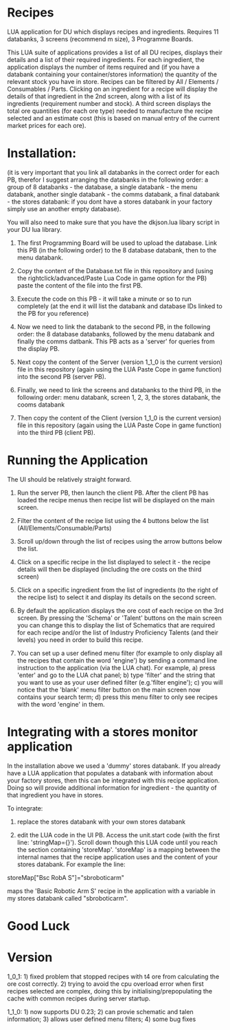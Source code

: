 # Recipes
LUA application for DU which displays recipes and ingredients.  Requires 11 databanks, 3 screens (recommend m size), 3 Programme Boards.

This LUA suite of applications provides a list of all DU recipes, displays their details and a list of their required ingredients.  For each ingredient, the application displays the number of items required and (if you have a databank containing your container/stores information) the quantity of the relevant stock you have in store.  Recipes can be filtered by All / Elements / Consumables / Parts.  Clicking on an ingredient for a recipe will display the details of that ingredient in the 2nd screen, along with a list of its ingredients (requirement number and stock).  A third screen displays the total ore quantities (for each ore type) needed to manufacture the recipe selected and an estimate cost (this is based on manual entry of the current market prices for each ore).

# Installation:
(it is very important that you link all databanks in the correct order for each PB, therefor I suggest arranging the databanks in the following order: a group of 8 databanks - the database, a single databank - the menu databank, another single databank - the comms databank, a final databank - the stores databank: if you dont have a stores databank in your factory simply use an another empty database).

You will also need to make sure that you have the dkjson.lua libary script in your DU lua library.

1) The first Programming Board will be used to upload the database.  Link this PB (in the following order) to the 8 database databank, then to the menu databank.

2) Copy the content of the Database.txt file in this repository and (using the rightclick/advanced/Paste Lua Code in game option for the PB) paste the content of the file into the first PB.

3) Execute the code on this PB - it will take a minute or so to run completely (at the end it will list the databank and database IDs linked to the PB for you reference)

4) Now we need to link the databank to the second PB, in the following order: the 8 database databanks, followed by the menu databank and finally the comms datbank.  This PB acts as a 'server' for queries from the display PB.

5) Next copy the content of the Server (version 1_1_0 is the current version) file in this repository (again using the LUA Paste Cope in game function) into the second PB (server PB).

6) Finally, we need to link the screens and databanks to the third PB, in the following order: menu databank, screen 1, 2, 3, the stores databank, the cooms databank

7) Then copy the content of the Client (version 1_1_0 is the current version) file in this repository (again using the LUA Paste Cope in game function) into the third PB (client PB).

# Running the Application

The UI should be relatively straight forward.

1) Run the server PB, then launch the client PB.  After the client PB has loaded the recipe menus then recipe list will be displayed on the main screen.

2) Filter the content of the recipe list using the 4 buttons below the list (All/Elements/Consumable/Parts)

3) Scroll up/down through the list of recipes using the arrow buttons below the list.

4) Click on a specific recipe in the list displayed to select it - the recipe details will then be displayed (including the ore costs on the third screen)

5) Click on a specific ingredient from the list of ingredients (to the right of the recipe list) to select it and display its details on the second screen.

6) By default the application displays the ore cost of each recipe on the 3rd screen.  By pressing the 'Schema' or 'Talent' buttons on the main screen you can change this to display the list of Schematics that are required for each recipe and/or the list of Industry Proficiency Talents (and their levels) you need in order to build this recipe.

7) You can set up a user defined menu filter (for example to only display all the recipes that contain the word 'engine') by sending a command line instruction to the application (via the LUA chat).  For example, a) press 'enter' and go to the LUA chat panel; b) type 'filter' and the string that you want to use as your user defined filter (e.g.'filter engine'); c) you will notice that the 'blank' menu filter button on the main screen now contains your search term; d) press this menu filter to only see recipes with the word 'engine' in them.

# Integrating with a stores monitor application

In the installation above we used a 'dummy' stores databank.  If you already have a LUA application that populates a databank with information about your factory stores, then this can be integrated with this recipe application.  Doing so will provide additional information for ingredient - the quantity of that ingredient you have in stores.

To integrate:

1) replace the stores databank with your own stores databank

2) edit the LUA code in the UI PB. Access the unit.start code (with the first line: 'stringMap={}').  Scroll down though this LUA code until you reach the section containing 'storeMap'.  'storeMap' is a mapping between the internal names that the recipe application uses and the content of your stores databank.  For example the line:

storeMap["Bsc RobA S"]="sbroboticarm"

maps the 'Basic Robotic Arm S' recipe in the application with a variable in my stores databank called "sbroboticarm".

# Good Luck

# Version

1_0_1:  1) fixed problem that stopped recipes with t4 ore from calculating the ore cost correctly. 2) trying to avoid the cpu overload error when first recipes selected are complex, doing this by initialising/prepopulating the cache with common recipes during server startup.

1_1_0:  1) now supports DU 0.23; 2) can provie schematic and talen information; 3) allows user defined menu filters; 4) some bug fixes





